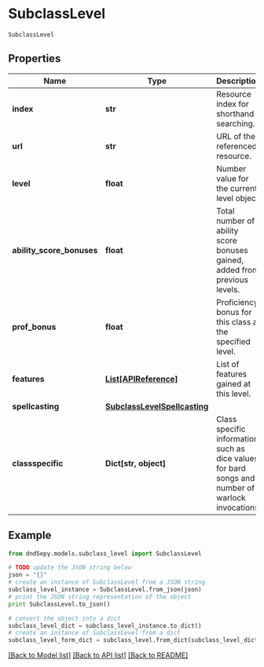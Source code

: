 # SubclassLevel

`SubclassLevel` 

## Properties
Name | Type | Description | Notes
------------ | ------------- | ------------- | -------------
**index** | **str** | Resource index for shorthand searching. | [optional] 
**url** | **str** | URL of the referenced resource. | [optional] 
**level** | **float** | Number value for the current level object. | [optional] 
**ability_score_bonuses** | **float** | Total number of ability score bonuses gained, added from previous levels. | [optional] 
**prof_bonus** | **float** | Proficiency bonus for this class at the specified level. | [optional] 
**features** | [**List[APIReference]**](APIReference.md) | List of features gained at this level. | [optional] 
**spellcasting** | [**SubclassLevelSpellcasting**](SubclassLevelSpellcasting.md) |  | [optional] 
**classspecific** | **Dict[str, object]** | Class specific information such as dice values for bard songs and number of warlock invocations. | [optional] 

## Example

```python
from dnd5epy.models.subclass_level import SubclassLevel

# TODO update the JSON string below
json = "{}"
# create an instance of SubclassLevel from a JSON string
subclass_level_instance = SubclassLevel.from_json(json)
# print the JSON string representation of the object
print SubclassLevel.to_json()

# convert the object into a dict
subclass_level_dict = subclass_level_instance.to_dict()
# create an instance of SubclassLevel from a dict
subclass_level_form_dict = subclass_level.from_dict(subclass_level_dict)
```
[[Back to Model list]](../README.md#documentation-for-models) [[Back to API list]](../README.md#documentation-for-api-endpoints) [[Back to README]](../README.md)


